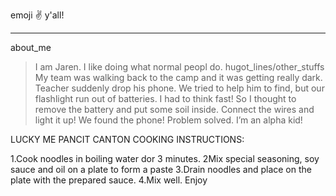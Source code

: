 emoji :v: y'all!
***
about_me
>  I am Jaren. I like doing what normal peopl do.
hugot_lines/other_stuffs
>My team was walking back to the camp and it was getting really dark. Teacher suddenly drop his phone. We tried to help him to find, but our flashlight run out of batteries. 
I had to think fast! So I thought to remove the battery and put some soil inside. Connect the wires and light it up! We found the phone! Problem solved. I’m an alpha kid!

LUCKY ME PANCIT CANTON COOKING INSTRUCTIONS:

1.Cook noodles in boiling water dor 3 minutes.
2Mix special seasoning, soy sauce and oil on a plate to form a paste
3.Drain noodles and place on the plate with the prepared sauce.
4.Mix well. Enjoy